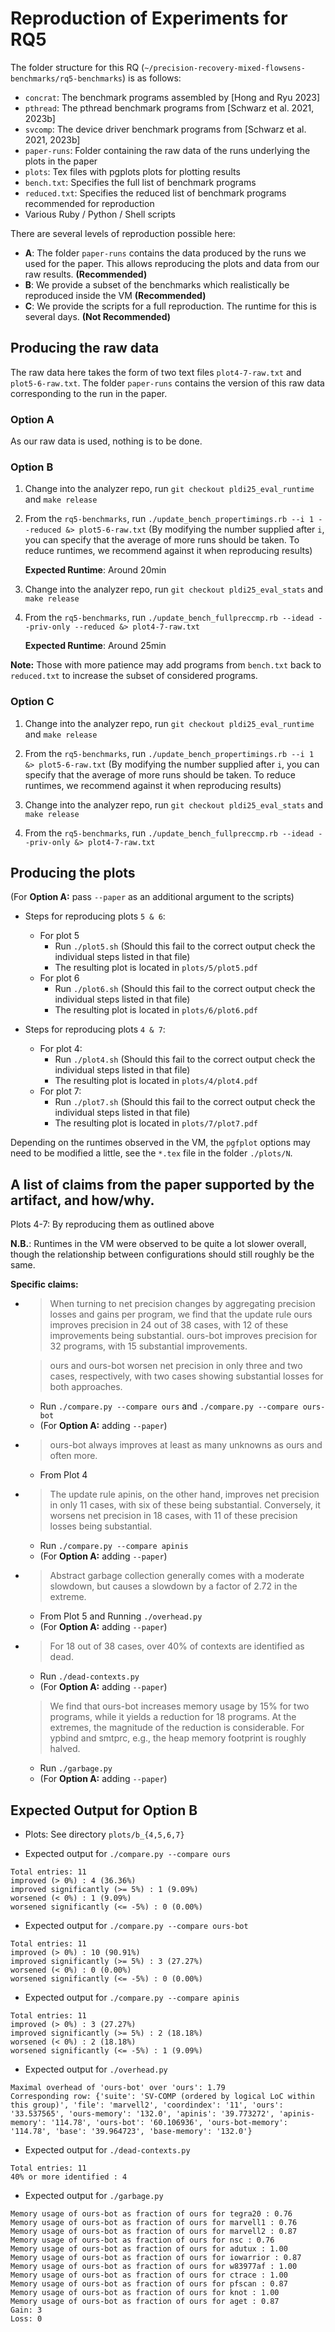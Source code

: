# Reproduction of Experiments for RQ5

The folder structure for this RQ (`~/precision-recovery-mixed-flowsens-benchmarks/rq5-benchmarks`) is as follows:

- `concrat`: The benchmark programs assembled by [Hong and Ryu 2023]
- `pthread`: The pthread benchmark programs from [Schwarz et al. 2021, 2023b]
- `svcomp`: The device driver benchmark programs from [Schwarz et al. 2021, 2023b]
- `paper-runs`: Folder containing the raw data of the runs underlying the plots in the paper
- `plots`: Tex files with pgplots plots for plotting results
- `bench.txt`: Specifies the full list of benchmark programs
- `reduced.txt`: Specifies the reduced list of benchmark programs recommended for reproduction
- Various Ruby / Python / Shell scripts


There are several levels of reproduction possible here:

- **A**: The folder `paper-runs` contains the data produced by the runs we used for the paper. This allows reproducing the plots and data from our raw results. **(Recommended)**
- **B**: We provide a subset of the benchmarks which realistically be reproduced inside the VM **(Recommended)**
- **C**: We provide the scripts for a full reproduction. The runtime for this is several days. **(Not Recommended)**

## Producing the raw data

The raw data here takes the form of two text files `plot4-7-raw.txt` and `plot5-6-raw.txt`. The folder `paper-runs` contains the version of this raw data corresponding to the run in the paper.

### Option A

As our raw data is used, nothing is to be done.

### Option B

1. Change into the analyzer repo, run `git checkout pldi25_eval_runtime` and `make release`
2. From the `rq5-benchmarks`, run `./update_bench_propertimings.rb --i 1 --reduced &> plot5-6-raw.txt`
        (By modifying the number supplied after `i`, you can specify that the average of more runs should be taken. To reduce runtimes, we recommend against it when reproducing results)

    **Expected Runtime**: Around 20min

3. Change into the analyzer repo, run `git checkout pldi25_eval_stats` and `make release`
4. From the `rq5-benchmarks`, run `./update_bench_fullpreccmp.rb --idead --priv-only --reduced &> plot4-7-raw.txt`

    **Expected Runtime**: Around 25min

**Note:** Those with more patience may add programs from `bench.txt` back to `reduced.txt` to increase the subset of considered programs.

### Option C

1. Change into the analyzer repo, run `git checkout pldi25_eval_runtime` and `make release`
2. From the `rq5-benchmarks`, run `./update_bench_propertimings.rb --i 1 &> plot5-6-raw.txt`
        (By modifying the number supplied after `i`, you can specify that the average of more runs should be taken. To reduce runtimes, we recommend against it when reproducing results)

3. Change into the analyzer repo, run `git checkout pldi25_eval_stats` and `make release`
4. From the `rq5-benchmarks`, run `./update_bench_fullpreccmp.rb --idead --priv-only &> plot4-7-raw.txt`


## Producing the plots

(For **Option A:** pass `--paper` as an additional argument to the scripts)

- Steps for reproducing plots `5 & 6`:
    - For plot 5
        - Run `./plot5.sh` (Should this fail to the correct output check the individual steps listed in that file)
        - The resulting plot is located in `plots/5/plot5.pdf`
    - For plot 6
        - Run `./plot6.sh` (Should this fail to the correct output check the individual steps listed in that file)
        - The resulting plot is located in `plots/6/plot6.pdf`

- Steps for reproducing plots `4 & 7`:
    - For plot 4:
        - Run `./plot4.sh` (Should this fail to the correct output check the individual steps listed in that file)
        - The resulting plot is located in `plots/4/plot4.pdf`
    - For plot 7:
        - Run `./plot7.sh` (Should this fail to the correct output check the individual steps listed in that file)
        - The resulting plot is located in `plots/7/plot7.pdf`

Depending on the runtimes observed in the VM, the `pgfplot` options may need to be modified a little, see the `*.tex` file in the folder `./plots/N`.

## A list of claims from the paper supported by the artifact, and how/why.

Plots 4-7: By reproducing them as outlined above

**N.B.**: Runtimes in the VM were observed to be quite a lot slower overall, though the relationship between configurations should still roughly be the same.

**Specific claims:**

-
    > When turning to net precision changes by aggregating precision losses and gains per program, we find that the update rule ours improves precision in 24 out of 38 cases, with 12 of these improvements being substantial. ours-bot improves precision for 32 programs, with 15 substantial improvements.

    > ours and ours-bot worsen net precision in only three and two cases, respectively, with two cases showing substantial losses for both approaches.

    - Run `./compare.py --compare ours` and `./compare.py --compare ours-bot`
     - (For **Option A:** adding `--paper`)

-
    > ours-bot always improves at least as many unknowns as ours and often more.

    -   From Plot 4


-
    > The update rule apinis, on the other hand, improves net precision in only 11 cases, with six of these being substantial.
    Conversely, it worsens net precision in 18 cases, with 11 of these precision losses being substantial.

    -  Run `./compare.py --compare apinis`
     - (For **Option A:** adding `--paper`)


-
    > Abstract garbage collection generally comes with a moderate slowdown, but causes a slowdown by a factor of 2.72 in the extreme.

    - From Plot 5 and Running `./overhead.py`
    - (For **Option A:** adding `--paper`)

-
    > For 18 out of 38 cases, over 40\% of contexts are identified as dead.

    -  Run `./dead-contexts.py`
    - (For **Option A:** adding `--paper`)


    > We find that ours-bot increases memory usage by 15% for two programs, while it yields a reduction for 18 programs. At the extremes, the magnitude of the reduction is considerable. For ypbind and smtprc, e.g., the heap memory footprint is roughly halved.

    - Run `./garbage.py`
    - (For **Option A:** adding `--paper`)

## Expected Output for Option B

- Plots: See directory `plots/b_{4,5,6,7}`

- Expected output for `./compare.py --compare ours`

```
Total entries: 11
improved (> 0%) : 4 (36.36%)
improved significantly (>= 5%) : 1 (9.09%)
worsened (< 0%) : 1 (9.09%)
worsened significantly (<= -5%) : 0 (0.00%)
```

- Expected output for `./compare.py --compare ours-bot`

```
Total entries: 11
improved (> 0%) : 10 (90.91%)
improved significantly (>= 5%) : 3 (27.27%)
worsened (< 0%) : 0 (0.00%)
worsened significantly (<= -5%) : 0 (0.00%)
```

- Expected output for `./compare.py --compare apinis`

```
Total entries: 11
improved (> 0%) : 3 (27.27%)
improved significantly (>= 5%) : 2 (18.18%)
worsened (< 0%) : 2 (18.18%)
worsened significantly (<= -5%) : 1 (9.09%)
```

- Expected output for `./overhead.py`

```
Maximal overhead of 'ours-bot' over 'ours': 1.79
Corresponding row: {'suite': 'SV-COMP (ordered by logical LoC within this group)', 'file': 'marvell2', 'coordindex': '11', 'ours': '33.537565', 'ours-memory': '132.0', 'apinis': '39.773272', 'apinis-memory': '114.78', 'ours-bot': '60.106936', 'ours-bot-memory': '114.78', 'base': '39.964723', 'base-memory': '132.0'}
```

- Expected output for `./dead-contexts.py`

```
Total entries: 11
40% or more identified : 4
```

- Expected output for `./garbage.py`

```
Memory usage of ours-bot as fraction of ours for tegra20 : 0.76
Memory usage of ours-bot as fraction of ours for marvell1 : 0.76
Memory usage of ours-bot as fraction of ours for marvell2 : 0.87
Memory usage of ours-bot as fraction of ours for nsc : 0.76
Memory usage of ours-bot as fraction of ours for adutux : 1.00
Memory usage of ours-bot as fraction of ours for iowarrior : 0.87
Memory usage of ours-bot as fraction of ours for w83977af : 1.00
Memory usage of ours-bot as fraction of ours for ctrace : 1.00
Memory usage of ours-bot as fraction of ours for pfscan : 0.87
Memory usage of ours-bot as fraction of ours for knot : 1.00
Memory usage of ours-bot as fraction of ours for aget : 0.87
Gain: 3
Loss: 0
```
